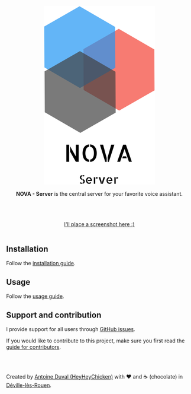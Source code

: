 <div align="center">

<a href="//nova-assistant.com" rel="nofollow"><img src="https://github.com/HeyHeyChicken/NOVA-Server/blob/master/resources/github-logo.svg" alt="NOVA" width="300"></a>

**NOVA - Server** is the central server for your favorite voice assistant.<br>
<br><br>
</div>

<br>

<div align="center">
<a href="//nova-assistant.com">
  I'll place a screenshot here :)
</a>
</div>

<br>

## Installation

Follow the [installation guide](//github.com/HeyHeyChicken/NOVA#installation).

## Usage

Follow the [usage guide](//github.com/HeyHeyChicken/NOVA#usage).

## Support and contribution

I provide support for all users through [GitHub issues](//github.com/HeyHeyChicken/NOVA-Server/issues).

If you would like to contribute to this project, make sure you first read the [guide for contributors](//github.com/HeyHeyChicken/NOVA/blob/master/CONTRIBUTING.md).

<br>
<br>

Created by [Antoine Duval (HeyHeyChicken)](//antoine.cuffel.fr) with ❤ and ☕ (chocolate) in [Déville-lès-Rouen](//en.wikipedia.org/wiki/Déville-lès-Rouen).
